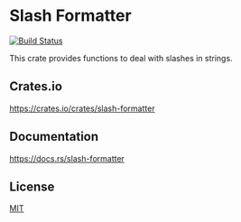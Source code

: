 Slash Formatter
====================

[![Build Status](https://travis-ci.org/magiclen/slash-formatter.svg?branch=master)](https://travis-ci.org/magiclen/slash-formatter)

This crate provides functions to deal with slashes in strings.

## Crates.io

https://crates.io/crates/slash-formatter

## Documentation

https://docs.rs/slash-formatter

## License

[MIT](LICENSE)